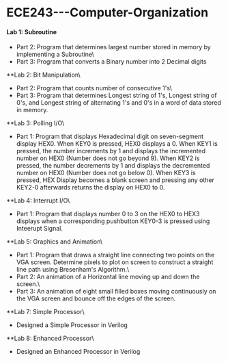 # ECE243---Computer-Organization

#### Lab 1: Subroutine
 - Part 2: Program that determines largest number stored in memory by implementing a Subroutine\
 - Part 3: Program that converts a Binary number into 2 Decimal digits

**Lab 2: Bit Manipulation\
- Part 2: Program that counts number of consecutive 1's\
- Part 3: Program that determines Longest string of 1's, Longest string of 0's, and Longest string of alternating 1's and 0's in a word of data stored in memory.

**Lab 3: Polling I/O\
- Part 1: Program that displays Hexadecimal digit on seven-segment display HEX0. When KEY0 is pressed, HEX0 displays a 0. When KEY1 is pressed, the number increments by 1 and displays the incremented number on HEX0 (Number does not go beyond 9). When KEY2 is pressed, the number decrements by 1 and displays the decremented number on HEX0 (Number does not go below 0). When KEY3 is pressed, HEX Display becomes a blank screen and pressing any other KEY2-0 afterwards returns the display on HEX0 to 0.

**Lab 4: Interrupt I/O\
- Part 1: Program that displays number 0 to 3 on the HEX0 to HEX3 displays when a corresponding pushbutton KEY0-3 is pressed using Inteerupt Signal.

**Lab 5: Graphics and Animation\
- Part 1: Program that draws a straight line connecting two points on the VGA screen. Determine pixels to plot on screen to construct a straight line path using Bresenham's Algorithm.\
- Part 2: An animation of a Horizontal line moving up and down the screen.\
- Part 3: An animation of eight small filled boxes moving continuously on the VGA screen and bounce off the edges of the screen.

**Lab 7: Simple Processor\
- Designed a Simple Processor in Verilog

**Lab 8: Enhanced Processor\
- Designed an Enhanced Processor in Verilog
